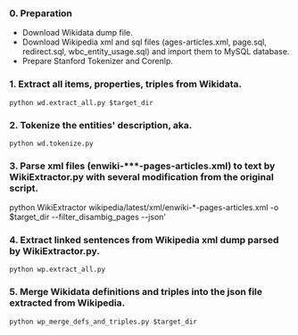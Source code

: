 
### 0. Preparation
 * Download Wikidata dump file.
 * Download Wikipedia xml and sql files (ages-articles.xml, page.sql, redirect.sql, wbc_entity_usage.sql) and import them to MySQL database.
 * Prepare Stanford Tokenizer and Corenlp.

### 1. Extract all items, properties, triples from Wikidata.
```
python wd.extract_all.py $target_dir
```

### 2. Tokenize the entities' description, aka.
```
python wd.tokenize.py
```

### 3. Parse xml files (enwiki-***-pages-articles.xml) to text by WikiExtractor.py with several modification from the original script.
python WikiExtractor wikipedia/latest/xml/enwiki-*-pages-articles.xml -o $target_dir --filter_disambig_pages --json'

### 4. Extract linked sentences from Wikipedia xml dump parsed by WikiExtractor.py.
```
python wp.extract_all.py
```

### 5. Merge Wikidata definitions and triples into the json file extracted from Wikipedia.
```
python wp_merge_defs_and_triples.py $target_dir
```


